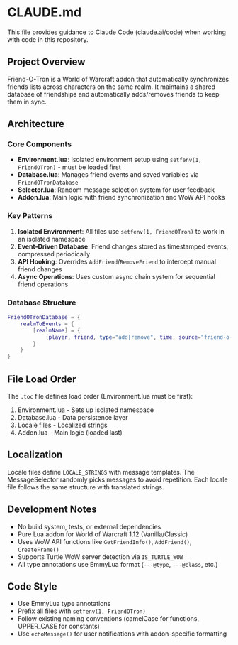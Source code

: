 # CLAUDE.md

This file provides guidance to Claude Code (claude.ai/code) when working with code in this repository.

## Project Overview

Friend-O-Tron is a World of Warcraft addon that automatically synchronizes friends lists across characters on the same realm. It maintains a shared database of friendships and automatically adds/removes friends to keep them in sync.

## Architecture

### Core Components

- **Environment.lua**: Isolated environment setup using `setfenv(1, FriendOTron)` - must be loaded first
- **Database.lua**: Manages friend events and saved variables via `FriendOTronDatabase`
- **Selector.lua**: Random message selection system for user feedback
- **Addon.lua**: Main logic with friend synchronization and WoW API hooks

### Key Patterns

1. **Isolated Environment**: All files use `setfenv(1, FriendOTron)` to work in an isolated namespace
2. **Event-Driven Database**: Friend changes stored as timestamped events, compressed periodically
3. **API Hooking**: Overrides `AddFriend`/`RemoveFriend` to intercept manual friend changes
4. **Async Operations**: Uses custom async chain system for sequential friend operations

### Database Structure

```lua
FriendOTronDatabase = {
    realmToEvents = {
        [realmName] = {
            {player, friend, type="add|remove", time, source="friend-o-tron|hook"}
        }
    }
}
```

## File Load Order

The `.toc` file defines load order (Environment.lua must be first):
1. Environment.lua - Sets up isolated namespace
2. Database.lua - Data persistence layer  
3. Locale files - Localized strings
4. Addon.lua - Main logic (loaded last)

## Localization

Locale files define `LOCALE_STRINGS` with message templates. The MessageSelector randomly picks messages to avoid repetition. Each locale file follows the same structure with translated strings.

## Development Notes

- No build system, tests, or external dependencies
- Pure Lua addon for World of Warcraft 1.12 (Vanilla/Classic)
- Uses WoW API functions like `GetFriendInfo()`, `AddFriend()`, `CreateFrame()`
- Supports Turtle WoW server detection via `IS_TURTLE_WOW`
- All type annotations use EmmyLua format (`---@type`, `---@class`, etc.)

## Code Style

- Use EmmyLua type annotations
- Prefix all files with `setfenv(1, FriendOTron)`
- Follow existing naming conventions (camelCase for functions, UPPER_CASE for constants)
- Use `echoMessage()` for user notifications with addon-specific formatting